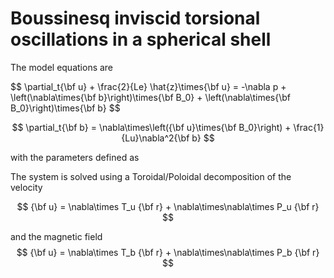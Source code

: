 # Boussinesq inviscid torsional oscillations in a spherical shell

The model equations are

$$
\partial_t{\bf u} + \frac{2}{Le} \hat{z}\times\{\bf u} = -\nabla p + \left(\nabla\times{\bf b}\right)\times{\bf B_0} + \left(\nabla\times{\bf B_0}\right)\times{\bf b}
$$

$$
\partial_t{\bf b} = \nabla\times\left({\bf u}\times{\bf B_0}\right) + \frac{1}{Lu}\nabla^2{\bf b}
$$

with the parameters defined as

The system is solved using a Toroidal/Poloidal decomposition of the velocity

$$
{\bf u} = \nabla\times T_u {\bf r} + \nabla\times\nabla\times P_u {\bf r} 
$$

and the magnetic field
$$
{\bf u} = \nabla\times T_b {\bf r} + \nabla\times\nabla\times P_b {\bf r} 
$$

